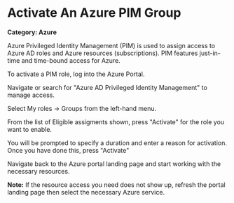 # Activate An Azure PIM Group

__Category: Azure__

Azure Privileged Identity Management (PIM) is used to assign access to Azure AD roles and Azure resources (subscriptions). PIM features just-in-time and time-bound access for Azure.

To activate a PIM role, log into the Azure Portal.

Navigate or search for "Azure AD Privileged Identity Management" to manage access.

Select My roles -> Groups from the left-hand menu.

From the list of Eligible assigments shown, press "Activate" for the role you want to enable.

You will be prompted to specify a duration and enter a reason for activation. Once you have done this, press "Activate"

Navigate back to the Azure portal landing page and start working with the necessary resources.

__Note:__ If the resource access you need does not show up, refresh the portal landing page then select the necessary Azure service.
